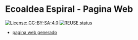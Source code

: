 <!--
SPDX-FileCopyrightText: 2024 Robin Vobruba <hoijui.quaero@gmail.com>

SPDX-License-Identifier: CC-BY-SA-4.0
-->

# Ecoaldea Espiral - Pagina Web

[![License: CC-BY-SA-4.0](
    https://img.shields.io/badge/License-CC--BY--SA--4.0-blue.svg)](
    LICENSE.txt)
[![REUSE status](
    https://api.reuse.software/badge/github.com/EcoaldeaEspiral/web)](
    https://api.reuse.software/info/github.com/EcoaldeaEspiral/web)

- [pagina web generado][html]

[html]: https://ecoaldeaespiral.github.io/web/
